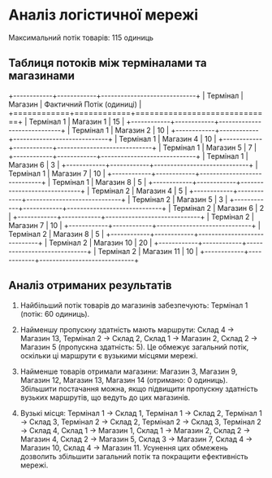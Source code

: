 # Аналіз логістичної мережі

Максимальний потік товарів: 115 одиниць

## Таблиця потоків між терміналами та магазинами

+------------+------------+-----------------------------+
| Термінал   | Магазин    |   Фактичний Потік (одиниці) |
+============+============+=============================+
| Термінал 1 | Магазин 1  |                          15 |
+------------+------------+-----------------------------+
| Термінал 1 | Магазин 2  |                          10 |
+------------+------------+-----------------------------+
| Термінал 1 | Магазин 4  |                          10 |
+------------+------------+-----------------------------+
| Термінал 1 | Магазин 5  |                           7 |
+------------+------------+-----------------------------+
| Термінал 1 | Магазин 6  |                           3 |
+------------+------------+-----------------------------+
| Термінал 1 | Магазин 7  |                          10 |
+------------+------------+-----------------------------+
| Термінал 1 | Магазин 8  |                           5 |
+------------+------------+-----------------------------+
| Термінал 2 | Магазин 4  |                           5 |
+------------+------------+-----------------------------+
| Термінал 2 | Магазин 5  |                           3 |
+------------+------------+-----------------------------+
| Термінал 2 | Магазин 6  |                           2 |
+------------+------------+-----------------------------+
| Термінал 2 | Магазин 7  |                          10 |
+------------+------------+-----------------------------+
| Термінал 2 | Магазин 8  |                           5 |
+------------+------------+-----------------------------+
| Термінал 2 | Магазин 10 |                          20 |
+------------+------------+-----------------------------+
| Термінал 2 | Магазин 11 |                          10 |
+------------+------------+-----------------------------+



## Аналіз отриманих результатів

1. Найбільший потік товарів до магазинів забезпечують: Термінал 1 (потік: 60 одиниць).


2. Найменшу пропускну здатність мають маршрути: Склад 4 -> Магазин 13, Термінал 2 -> Склад 2, Склад 1 -> Магазин 2, Склад 2 -> Магазин 5 (пропускна здатність: 5). Це обмежує загальний потік, оскільки ці маршрути є вузькими місцями мережі.


3. Найменше товарів отримали магазини: Магазин 3, Магазин 9, Магазин 12, Магазин 13, Магазин 14 (отримано: 0 одиниць). Збільшити постачання можна, якщо підвищити пропускну здатність вузьких маршрутів, що ведуть до цих магазинів.


4. Вузькі місця: Термінал 1 -> Склад 1, Термінал 1 -> Склад 2, Термінал 1 -> Склад 3, Термінал 2 -> Склад 2, Термінал 2 -> Склад 3, Термінал 2 -> Склад 4, Склад 1 -> Магазин 1, Склад 1 -> Магазин 2, Склад 2 -> Магазин 4, Склад 2 -> Магазин 5, Склад 3 -> Магазин 7, Склад 4 -> Магазин 10, Склад 4 -> Магазин 11. Усунення цих обмежень дозволить збільшити загальний потік та покращити ефективність мережі.
